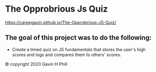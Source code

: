 # The Opprobrious Js Quiz

https://carpegavin.github.io/The-Opprobrious-JS-Quiz/

## The goal of this project was to do the following:
- Create a timed quiz on JS fundamentals that stores the user's high scores and logs and compares them to others' scores.



© copyright 2020 Gavin H Phill
